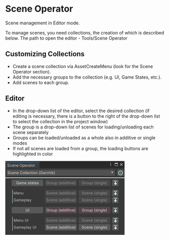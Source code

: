 # Scene Operator

Scene management in Editor mode.

To manage scenes, you need collections, the creation of which is described below.
The path to open the editor - Tools/Scene Operator

## Customizing Collections
- Create a scene collection via AssetCreateMenu (look for the Scene Operator section).
- Add the necessary groups to the collection (e.g. UI, Game States, etc.).
- Add scenes to each group.

## Editor
- In the drop-down list of the editor, select the desired collection (if editing is necessary, there is a button to the right of the drop-down list to select the collection in the project window)
- The group is a drop-down list of scenes for loading/unloading each scene separately
- Groups can be loaded/unloaded as a whole also in additive or single modes
- If not all scenes are loaded from a group, the loading buttons are highlighted in color

![SceneOperator.png](SceneOperator.png)